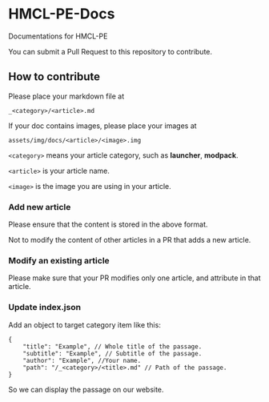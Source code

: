 # HMCL-PE-Docs

Documentations for HMCL-PE

You can submit a Pull Request to this repository to contribute.

## How to contribute

Please place your markdown file at
```
_<category>/<article>.md
```
If your doc contains images, please place your images at
```
assets/img/docs/<article>/<image>.img
```

`<category>` means your article category, such as **launcher**, **modpack**.

`<article>` is your article name.

`<image>` is the image you are using in your article.

### Add new article

Please ensure that the content is stored in the above format.

Not to modify the content of other articles in a PR that adds a new article.

### Modify an existing article

Please make sure that your PR modifies only one article, and attribute in that article.

### Update index.json

Add an object to target category item like this:
```
{
    "title": "Example", // Whole title of the passage.
    "subtitle": "Example", // Subtitle of the passage.
    "author": "Example", //Your name.
    "path": "/_<category>/<title>.md" // Path of the passage.
}
```
So we can display the passage on our website.
